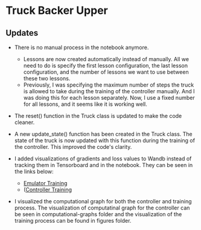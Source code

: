 # Truck Backer Upper 

## Updates 

- There is no manual process in the notebook anymore.
  - Lessons are now created automatically instead of manually. All we need to do is specify the first lesson configuration, the last lesson configuration, and the number of lessons we want to use between these two lessons.
  - Previously, I was specifying the maximum number of steps the truck is allowed to take during the training of the controller manually. And I was doing this for each lesson separately. Now, I use a fixed number for all lessons, and it seems like it is working well.
- The reset() function in the Truck class is updated to make the code cleaner.
- A new update_state() function has been created in the Truck class. The state of the truck is now updated with this function during the training of the controller. This improved the code's clarity.
- I added visualizations of gradients and loss values to Wandb instead of tracking them in Tensorboard and in the notebook. They can be seen in the links below:
  - [Emulator Training](https://api.wandb.ai/links/furkanozyurt21/hgxga7y0)
  - ([Controller Training](https://api.wandb.ai/links/furkanozyurt21/hgxga7y0)
  
- I visualized the computational graph for both the controller and training process. The visualization of computatinal graph for the controller can be seen in computational-graphs folder and the visualization of the training process can be found in figures folder.
